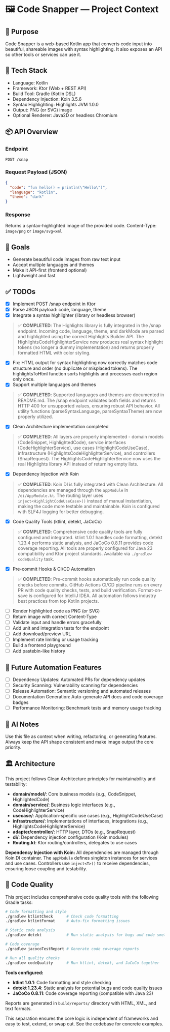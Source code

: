 # 🖼️ Code Snapper — Project Context

## 🚀 Purpose
Code Snapper is a web-based Kotlin app that converts code input into beautiful, shareable images with syntax highlighting. It also exposes an API so other tools or services can use it.

## 🧰 Tech Stack
- Language: Kotlin
- Framework: Ktor (Web + REST API)
- Build Tool: Gradle (Kotlin DSL)
- Dependency Injection: Koin 3.5.6
- Syntax Highlighting: Highlights JVM 1.0.0
- Output: PNG (or SVG) image
- Optional Renderer: Java2D or headless Chromium

## 📦 API Overview

### Endpoint
`POST /snap`

### Request Payload (JSON)
```json
{
  "code": "fun hello() = println(\"Hello\")",
  "language": "kotlin",
  "theme": "dark"
}
```

### Response
Returns a syntax-highlighted image of the provided code.
Content-Type: `image/png` or `image/svg+xml`

## 📝 Goals
- Generate beautiful code images from raw text input
- Accept multiple languages and themes
- Make it API-first (frontend optional)
- Lightweight and fast

## ✅ TODOs
- [x] Implement POST /snap endpoint in Ktor
- [x] Parse JSON payload: code, language, theme
- [x] Integrate a syntax highlighter (library or headless browser)

> ✅ **COMPLETED**: The Highlights library is fully integrated in the /snap endpoint. Incoming code, language, theme, and darkMode are parsed and highlighted using the correct Highlights Builder API. The HighlightsCodeHighlighterService now produces real syntax highlight tokens (no longer a dummy implementation) and returns properly formatted HTML with color styling.

- [x] Fix: HTML output for syntax highlighting now correctly matches code structure and order (no duplicate or misplaced tokens). The highlightsToHtml function sorts highlights and processes each region only once.
- [x] Support multiple languages and themes

> ✅ **COMPLETED**: Supported languages and themes are documented in README.md. The /snap endpoint validates both fields and returns HTTP 400 for unsupported values, ensuring robust API behavior. All utility functions (parseSyntaxLanguage, parseSyntaxTheme) are now properly utilized.

- [x] Clean Architecture implementation completed

> ✅ **COMPLETED**: All layers are properly implemented - domain models (CodeSnippet, HighlightedCode), service interfaces (CodeHighlighterService), use cases (HighlightCodeUseCase), infrastructure (HighlightsCodeHighlighterService), and controllers (SnapRequest). The HighlightsCodeHighlighterService now uses the real Highlights library API instead of returning empty lists.

- [x] Dependency Injection with Koin

> ✅ **COMPLETED**: Koin DI is fully integrated with Clean Architecture. All dependencies are managed through the `appModule` in `/di/AppModule.kt`. The routing layer uses `inject<HighlightCodeUseCase>()` instead of manual instantiation, making the code more testable and maintainable. Koin is configured with SLF4J logging for better debugging.

- [x] Code Quality Tools (ktlint, detekt, JaCoCo)

> ✅ **COMPLETED**: Comprehensive code quality tools are fully configured and integrated. ktlint 1.0.1 handles code formatting, detekt 1.23.4 performs static analysis, and JaCoCo 0.8.11 provides code coverage reporting. All tools are properly configured for Java 23 compatibility and Ktor project standards. Available via `./gradlew codeQuality` task.

- [x] Pre-commit Hooks & CI/CD Automation

> ✅ **COMPLETED**: Pre-commit hooks automatically run code quality checks before commits. GitHub Actions CI/CD pipeline runs on every PR with code quality checks, tests, and build verification. Format-on-save is configured for IntelliJ IDEA. All automation follows industry best practices from top Kotlin projects.

- [ ] Render highlighted code as PNG (or SVG)
- [ ] Return image with correct Content-Type
- [ ] Validate input and handle errors gracefully
- [ ] Add unit and integration tests for the endpoint
- [ ] Add download/preview URL
- [ ] Implement rate limiting or usage tracking
- [ ] Build a frontend playground
- [ ] Add pastebin-like history

## 🔮 Future Automation Features
- [ ] Dependency Updates: Automated PRs for dependency updates
- [ ] Security Scanning: Vulnerability scanning for dependencies
- [ ] Release Automation: Semantic versioning and automated releases
- [ ] Documentation Generation: Auto-generate API docs and code coverage badges
- [ ] Performance Monitoring: Benchmark tests and memory usage tracking

## 🤖 AI Notes
Use this file as context when writing, refactoring, or generating features. Always keep the API shape consistent and make image output the core priority.

## 🏛️ Architecture

This project follows Clean Architecture principles for maintainability and testability:

- **domain/model/**: Core business models (e.g., CodeSnippet, HighlightedCode)
- **domain/service/**: Business logic interfaces (e.g., CodeHighlighterService)
- **usecase/**: Application-specific use cases (e.g., HighlightCodeUseCase)
- **infrastructure/**: Implementations of interfaces, integrations (e.g., HighlightsCodeHighlighterService)
- **adapter/controller/**: HTTP layer, DTOs (e.g., SnapRequest)
- **di/**: Dependency injection configuration (Koin modules)
- **Routing.kt**: Ktor routing/controllers, delegates to use cases

**Dependency Injection with Koin:**
All dependencies are managed through Koin DI container. The `appModule` defines singleton instances for services and use cases. Controllers use `inject<T>()` to receive dependencies, ensuring loose coupling and testability.

## 🧪 Code Quality

This project includes comprehensive code quality tools with the following Gradle tasks:

```bash
# Code formatting and style
./gradlew ktlintCheck      # Check code formatting
./gradlew ktlintFormat     # Auto-fix formatting issues

# Static code analysis
./gradlew detekt           # Run static analysis for bugs and code smells

# Code coverage
./gradlew jacocoTestReport # Generate code coverage reports

# Run all quality checks
./gradlew codeQuality      # Run ktlint, detekt, and JaCoCo together
```

**Tools configured:**
- **ktlint 1.0.1**: Code formatting and style checking
- **detekt 1.23.4**: Static analysis for potential bugs and code quality issues
- **JaCoCo 0.8.11**: Code coverage reporting (compatible with Java 23)

Reports are generated in `build/reports/` directory with HTML, XML, and text formats.

This separation ensures the core logic is independent of frameworks and easy to test, extend, or swap out. See the codebase for concrete examples.
